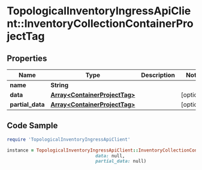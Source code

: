 # TopologicalInventoryIngressApiClient::InventoryCollectionContainerProjectTag

## Properties

Name | Type | Description | Notes
------------ | ------------- | ------------- | -------------
**name** | **String** |  | 
**data** | [**Array&lt;ContainerProjectTag&gt;**](ContainerProjectTag.md) |  | [optional] 
**partial_data** | [**Array&lt;ContainerProjectTag&gt;**](ContainerProjectTag.md) |  | [optional] 

## Code Sample

```ruby
require 'TopologicalInventoryIngressApiClient'

instance = TopologicalInventoryIngressApiClient::InventoryCollectionContainerProjectTag.new(name: null,
                                 data: null,
                                 partial_data: null)
```


